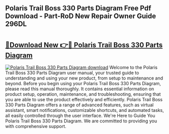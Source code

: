 ## Polaris Trail Boss 330 Parts Diagram Free Pdf Download - Part-RoD New Repair Owner Guide 296DL

# <h2><a href="http://dfkmfuf.blite.top/?on=Polaris+Trail+Boss+330+Parts+Diagram">🔗Download New 👉🔴 Polaris Trail Boss 330 Parts Diagram</a></h2>

[![Polaris Trail Boss 330 Parts Diagram download](https://i.imgur.com/lujVjoI.png)](http://dfkmfuf.blite.top/?on=Polaris+Trail+Boss+330+Parts+Diagram)
Welcome to the Polaris Trail Boss 330 Parts Diagram user manual, your trusted guide to understanding and using your new product, from setup to maintenance and beyond. Before you begin using your Polaris Trail Boss 330 Parts Diagram, please read this manual thoroughly. It contains essential information on product setup, operation, maintenance, and troubleshooting, ensuring that you are able to use the product effectively and efficiently. Polaris Trail Boss 330 Parts Diagram offers a range of advanced features, such as virtual assistant, smart notifications, customizable shortcuts, and automated tasks, all easily controlled through the user interface. We're Here to Guide You Polaris Trail Boss 330 Parts Diagram. We are committed to providing you with comprehensive support.
